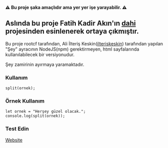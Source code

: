**:warning: Bu proje şaka amaçlıdır ama yer yer işe yarayabilir. :warning:**

Aslında bu proje Fatih Kadir Akın'ın [dahi](https://github.com/f/dahi) projesinden esinlenerek ortaya çıkmıştır.
---
Bu proje rootcf tarafından, Ali İlteriş Keskin([ilteriskeskin](https://github.com/ilteriskeskin)) tarafından yapılan "Şey" ayracının NodeJS(npm) gerektirmeyen, html sayfalarında kullanılabilecek bir versiyonudur.

Şey zamirinin ayırmaya yaramaktadır.

### Kullanım
```
split(ornek);
```

### Örnek Kullanım
```
let ornek = "Herşey güzel olacak.";
console.log(split(ornek));
```

### Test Edin
[Website](http://rootie.cf/p/sey-ayirma/index.html)
